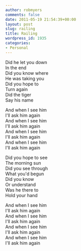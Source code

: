 ```yaml
---
author: robmyers
comments: false
date: 2011-05-19 21:54:39+00:00
layout: post
slug: railing
title: Railing
wordpress_id: 1935
categories:
- Personal
---
```


Did he let you down  
In the end  
Did you know where  
He was taking you  
Did you hope to  
Turn again  
Did the tiger  
Say his name  
  
And when I see him  
I'll ask him again  
And when I see him  
I'll ask him again  
And when I see him  
I'll ask him again  
And when I see him  
I'll ask him again  
  
Did you hope to see  
The morning sun  
Did you see through  
What you'd begun  
Did you know  
Or understand  
Was he there to  
Hold your hand  
  
And when I see him  
I'll ask him again  
And when I see him  
I'll ask him again  
And when I see him  
I'll ask him again  
And when I see him  
I'll ask him again  
  


